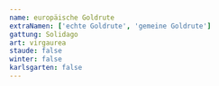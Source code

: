 ```yaml
---
name: europäische Goldrute
extraNamen: ['echte Goldrute', 'gemeine Goldrute']
gattung: Solidago
art: virgaurea
staude: false
winter: false
karlsgarten: false
---
```

